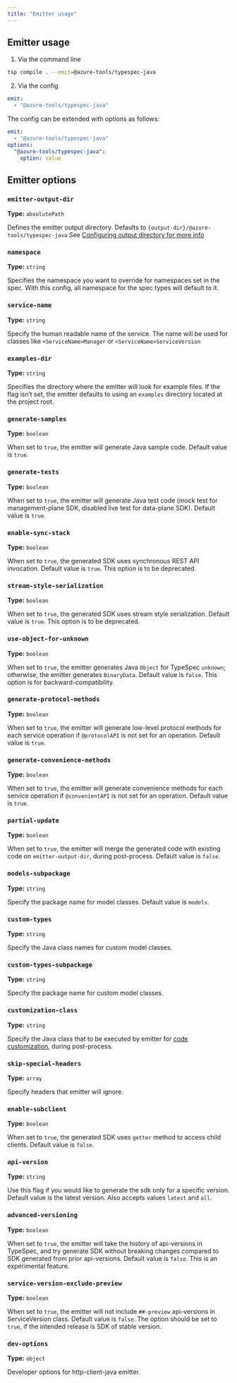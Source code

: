 ```yaml
---
title: "Emitter usage"
---
```


## Emitter usage

1. Via the command line

```bash
tsp compile . --emit=@azure-tools/typespec-java
```

2. Via the config

```yaml
emit:
  - "@azure-tools/typespec-java"
```

The config can be extended with options as follows:

```yaml
emit:
  - "@azure-tools/typespec-java"
options:
  "@azure-tools/typespec-java":
    option: value
```

## Emitter options

### `emitter-output-dir`

**Type:** `absolutePath`

Defines the emitter output directory. Defaults to `{output-dir}/@azure-tools/typespec-java`
See [Configuring output directory for more info](https://typespec.io/docs/handbook/configuration/configuration/#configuring-output-directory)

### `namespace`

**Type:** `string`

Specifies the namespace you want to override for namespaces set in the spec. With this config, all namespace for the spec types will default to it.

### `service-name`

**Type:** `string`

Specify the human readable name of the service. The name will be used for classes like `<ServiceName>Manager` or `<ServiceName>ServiceVersion`

### `examples-dir`

**Type:** `string`

Specifies the directory where the emitter will look for example files. If the flag isn’t set, the emitter defaults to using an `examples` directory located at the project root.

### `generate-samples`

**Type:** `boolean`

When set to `true`, the emitter will generate Java sample code. Default value is `true`.

### `generate-tests`

**Type:** `boolean`

When set to `true`, the emitter will generate Java test code (mock test for management-plane SDK, disabled live test for data-plane SDK). Default value is `true`.

### `enable-sync-stack`

**Type:** `boolean`

When set to `true`, the generated SDK uses synchronous REST API invocation. Default value is `true`. This option is to be deprecated.

### `stream-style-serialization`

**Type:** `boolean`

When set to `true`, the generated SDK uses stream style serialization. Default value is `true`. This option is to be deprecated.

### `use-object-for-unknown`

**Type:** `boolean`

When set to `true`, the emitter generates Java `Object` for TypeSpec `unknown`; otherwise, the emitter generates `BinaryData`. Default value is `false`. This option is for backward-compatibility.

### `generate-protocol-methods`

**Type:** `boolean`

When set to `true`, the emitter will generate low-level protocol methods for each service operation if `@protocolAPI` is not set for an operation. Default value is `true`.

### `generate-convenience-methods`

**Type:** `boolean`

When set to `true`, the emitter will generate convenience methods for each service operation if `@convenientAPI` is not set for an operation. Default value is `true`.

### `partial-update`

**Type:** `boolean`

When set to `true`, the emitter will merge the generated code with existing code on `emitter-output-dir`, during post-process. Default value is `false`.

### `models-subpackage`

**Type:** `string`

Specify the package name for model classes. Default value is `models`.

### `custom-types`

**Type:** `string`

Specify the Java class names for custom model classes.

### `custom-types-subpackage`

**Type:** `string`

Specify the package name for custom model classes.

### `customization-class`

**Type:** `string`

Specify the Java class that to be executed by emitter for [code customization](https://github.com/Azure/autorest.java/blob/main/customization-base/README.md), during post-process.

### `skip-special-headers`

**Type:** `array`

Specify headers that emitter will ignore.

### `enable-subclient`

**Type:** `boolean`

When set to `true`, the generated SDK uses `getter` method to access child clients. Default value is `false`.

### `api-version`

**Type:** `string`

Use this flag if you would like to generate the sdk only for a specific version. Default value is the latest version. Also accepts values `latest` and `all`.

### `advanced-versioning`

**Type:** `boolean`

When set to `true`, the emitter will take the history of api-versions in TypeSpec, and try generate SDK without breaking changes compared to SDK generated from prior api-versions. Default value is `false`. This is an experimental feature.

### `service-version-exclude-preview`

**Type:** `boolean`

When set to `true`, the emitter will not include `##-preview` api-versions in ServiceVersion class. Default value is `false`. The option should be set to `true`, if the intended release is SDK of stable version.

### `dev-options`

**Type:** `object`

Developer options for http-client-java emitter.
